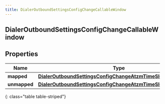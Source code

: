 ```yaml
---
title: DialerOutboundSettingsConfigChangeCallableWindow
---
```

## DialerOutboundSettingsConfigChangeCallableWindow


## Properties

| Name | Type | Description | Notes |
| ------------ | ------------- | ------------- | ------------- |
| **mapped** | <!----><!---->[**DialerOutboundSettingsConfigChangeAtzmTimeSlot**](DialerOutboundSettingsConfigChangeAtzmTimeSlot.html)<!----> |  |  [optional] |
| **unmapped** | <!----><!---->[**DialerOutboundSettingsConfigChangeAtzmTimeSlotWithTimeZone**](DialerOutboundSettingsConfigChangeAtzmTimeSlotWithTimeZone.html)<!----> |  |  [optional] |
{: class="table table-striped"}



